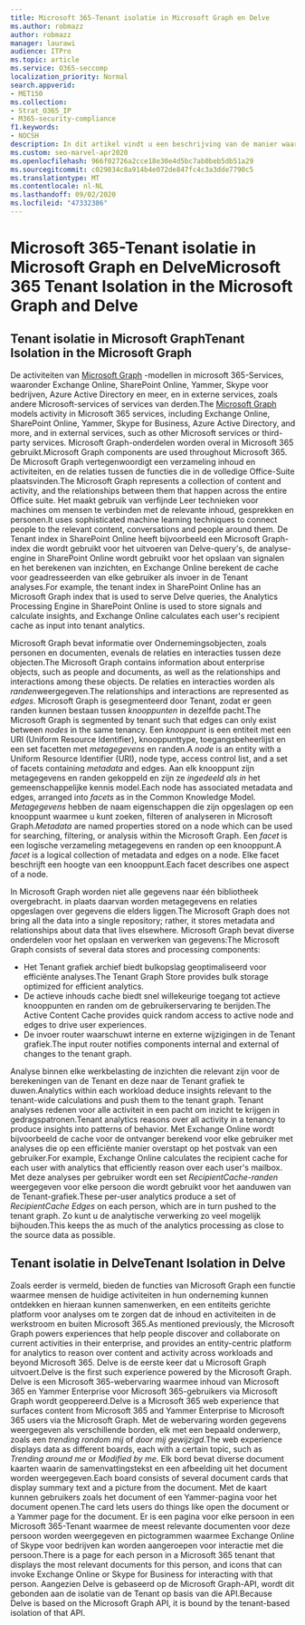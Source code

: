 ```yaml
---
title: Microsoft 365-Tenant isolatie in Microsoft Graph en Delve
ms.author: robmazz
author: robmazz
manager: laurawi
audience: ITPro
ms.topic: article
ms.service: O365-seccomp
localization_priority: Normal
search.appverid:
- MET150
ms.collection:
- Strat_O365_IP
- M365-security-compliance
f1.keywords:
- NOCSH
description: In dit artikel vindt u een beschrijving van de manier waarop Microsoft 365-Tenant isolatie werkt in Office Graph en Delve.
ms.custom: seo-marvel-apr2020
ms.openlocfilehash: 966f02726a2cce18e30e4d5bc7ab0beb5db51a29
ms.sourcegitcommit: c029834c8a914b4e072de847fc4c3a3dde7790c5
ms.translationtype: MT
ms.contentlocale: nl-NL
ms.lasthandoff: 09/02/2020
ms.locfileid: "47332386"
---
```

# <a name="microsoft-365-tenant-isolation-in-the-microsoft-graph-and-delve"></a><span data-ttu-id="10fe2-103">Microsoft 365-Tenant isolatie in Microsoft Graph en Delve</span><span class="sxs-lookup"><span data-stu-id="10fe2-103">Microsoft 365 Tenant Isolation in the Microsoft Graph and Delve</span></span>

## <a name="tenant-isolation-in-the-microsoft-graph"></a><span data-ttu-id="10fe2-104">Tenant isolatie in Microsoft Graph</span><span class="sxs-lookup"><span data-stu-id="10fe2-104">Tenant Isolation in the Microsoft Graph</span></span>

<span data-ttu-id="10fe2-105">De activiteiten van [Microsoft Graph](https://developer.microsoft.com/graph) -modellen in microsoft 365-Services, waaronder Exchange Online, SharePoint Online, Yammer, Skype voor bedrijven, Azure Active Directory en meer, en in externe services, zoals andere Microsoft-services of services van derden.</span><span class="sxs-lookup"><span data-stu-id="10fe2-105">The [Microsoft Graph](https://developer.microsoft.com/graph) models activity in Microsoft 365 services, including Exchange Online, SharePoint Online, Yammer, Skype for Business, Azure Active Directory, and more, and in external services, such as other Microsoft services or third-party services.</span></span> <span data-ttu-id="10fe2-106">Microsoft Graph-onderdelen worden overal in Microsoft 365 gebruikt.</span><span class="sxs-lookup"><span data-stu-id="10fe2-106">Microsoft Graph components are used throughout Microsoft 365.</span></span> <span data-ttu-id="10fe2-107">De Microsoft Graph vertegenwoordigt een verzameling inhoud en activiteiten, en de relaties tussen de functies die in de volledige Office-Suite plaatsvinden.</span><span class="sxs-lookup"><span data-stu-id="10fe2-107">The Microsoft Graph represents a collection of content and activity, and the relationships between them that happen across the entire Office suite.</span></span> <span data-ttu-id="10fe2-108">Het maakt gebruik van verfijnde Leer technieken voor machines om mensen te verbinden met de relevante inhoud, gesprekken en personen.</span><span class="sxs-lookup"><span data-stu-id="10fe2-108">It uses sophisticated machine learning techniques to connect people to the relevant content, conversations and people around them.</span></span> <span data-ttu-id="10fe2-109">De Tenant index in SharePoint Online heeft bijvoorbeeld een Microsoft Graph-index die wordt gebruikt voor het uitvoeren van Delve-query's, de analyse-engine in SharePoint Online wordt gebruikt voor het opslaan van signalen en het berekenen van inzichten, en Exchange Online berekent de cache voor geadresseerden van elke gebruiker als invoer in de Tenant analyses.</span><span class="sxs-lookup"><span data-stu-id="10fe2-109">For example, the tenant index in SharePoint Online has an Microsoft Graph index that is used to serve Delve queries, the Analytics Processing Engine in SharePoint Online is used to store signals and calculate insights, and Exchange Online calculates each user's recipient cache as input into tenant analytics.</span></span>

<span data-ttu-id="10fe2-110">Microsoft Graph bevat informatie over Ondernemingsobjecten, zoals personen en documenten, evenals de relaties en interacties tussen deze objecten.</span><span class="sxs-lookup"><span data-stu-id="10fe2-110">The Microsoft Graph contains information about enterprise objects, such as people and documents, as well as the relationships and interactions among these objects.</span></span> <span data-ttu-id="10fe2-111">De relaties en interacties worden als *randen*weergegeven.</span><span class="sxs-lookup"><span data-stu-id="10fe2-111">The relationships and interactions are represented as *edges*.</span></span> <span data-ttu-id="10fe2-112">Microsoft Graph is gesegmenteerd door Tenant, zodat er geen randen kunnen bestaan tussen *knooppunten* in dezelfde pacht.</span><span class="sxs-lookup"><span data-stu-id="10fe2-112">The Microsoft Graph is segmented by tenant such that edges can only exist between *nodes* in the same tenancy.</span></span> <span data-ttu-id="10fe2-113">Een *knooppunt* is een entiteit met een URI (Uniform Resource Identifier), knooppunttype, toegangsbeheerlijst en een set facetten met *metagegevens* en randen.</span><span class="sxs-lookup"><span data-stu-id="10fe2-113">A *node* is an entity with a Uniform Resource Identifier (URI), node type, access control list, and a set of facets containing *metadata* and edges.</span></span> <span data-ttu-id="10fe2-114">Aan elk knooppunt zijn metagegevens en randen gekoppeld en zijn ze *ingedeeld als in* het gemeenschappelijke kennis model.</span><span class="sxs-lookup"><span data-stu-id="10fe2-114">Each node has associated metadata and edges, arranged into *facets* as in the Common Knowledge Model.</span></span> <span data-ttu-id="10fe2-115">*Metagegevens* hebben de naam eigenschappen die zijn opgeslagen op een knooppunt waarmee u kunt zoeken, filteren of analyseren in Microsoft Graph.</span><span class="sxs-lookup"><span data-stu-id="10fe2-115">*Metadata* are named properties stored on a node which can be used for searching, filtering, or analysis within the Microsoft Graph.</span></span> <span data-ttu-id="10fe2-116">Een *facet* is een logische verzameling metagegevens en randen op een knooppunt.</span><span class="sxs-lookup"><span data-stu-id="10fe2-116">A *facet* is a logical collection of metadata and edges on a node.</span></span> <span data-ttu-id="10fe2-117">Elke facet beschrijft een hoogte van een knooppunt.</span><span class="sxs-lookup"><span data-stu-id="10fe2-117">Each facet describes one aspect of a node.</span></span> 

<span data-ttu-id="10fe2-118">In Microsoft Graph worden niet alle gegevens naar één bibliotheek overgebracht. in plaats daarvan worden metagegevens en relaties opgeslagen over gegevens die elders liggen.</span><span class="sxs-lookup"><span data-stu-id="10fe2-118">The Microsoft Graph does not bring all the data into a single repository; rather, it stores metadata and relationships about data that lives elsewhere.</span></span> <span data-ttu-id="10fe2-119">Microsoft Graph bevat diverse onderdelen voor het opslaan en verwerken van gegevens:</span><span class="sxs-lookup"><span data-stu-id="10fe2-119">The Microsoft Graph consists of several data stores and processing components:</span></span>

- <span data-ttu-id="10fe2-120">Het Tenant grafiek archief biedt bulkopslag geoptimaliseerd voor efficiënte analyses.</span><span class="sxs-lookup"><span data-stu-id="10fe2-120">The Tenant Graph Store provides bulk storage optimized for efficient analytics.</span></span>
- <span data-ttu-id="10fe2-121">De actieve inhouds cache biedt snel willekeurige toegang tot actieve knooppunten en randen om de gebruikerservaring te berijden.</span><span class="sxs-lookup"><span data-stu-id="10fe2-121">The Active Content Cache provides quick random access to active node and edges to drive user experiences.</span></span>
- <span data-ttu-id="10fe2-122">De invoer router waarschuwt interne en externe wijzigingen in de Tenant grafiek.</span><span class="sxs-lookup"><span data-stu-id="10fe2-122">The input router notifies components internal and external of changes to the tenant graph.</span></span>

<span data-ttu-id="10fe2-123">Analyse binnen elke werkbelasting de inzichten die relevant zijn voor de berekeningen van de Tenant en deze naar de Tenant grafiek te duwen.</span><span class="sxs-lookup"><span data-stu-id="10fe2-123">Analytics within each workload deduce insights relevant to the tenant-wide calculations and push them to the tenant graph.</span></span> <span data-ttu-id="10fe2-124">Tenant analyses redenen voor alle activiteit in een pacht om inzicht te krijgen in gedragspatronen.</span><span class="sxs-lookup"><span data-stu-id="10fe2-124">Tenant analytics reasons over all activity in a tenancy to produce insights into patterns of behavior.</span></span> <span data-ttu-id="10fe2-125">Met Exchange Online wordt bijvoorbeeld de cache voor de ontvanger berekend voor elke gebruiker met analyses die op een efficiënte manier overstapt op het postvak van een gebruiker.</span><span class="sxs-lookup"><span data-stu-id="10fe2-125">For example, Exchange Online calculates the recipient cache for each user with analytics that efficiently reason over each user's mailbox.</span></span> <span data-ttu-id="10fe2-126">Met deze analyses per gebruiker wordt een set *RecipientCache-randen* weergegeven voor elke persoon die wordt gebruikt voor het aanduwen van de Tenant-grafiek.</span><span class="sxs-lookup"><span data-stu-id="10fe2-126">These per-user analytics produce a set of *RecipientCache Edges* on each person, which are in turn pushed to the tenant graph.</span></span> <span data-ttu-id="10fe2-127">Zo kunt u de analytische verwerking zo veel mogelijk bijhouden.</span><span class="sxs-lookup"><span data-stu-id="10fe2-127">This keeps the as much of the analytics processing as close to the source data as possible.</span></span>

## <a name="tenant-isolation-in-delve"></a><span data-ttu-id="10fe2-128">Tenant isolatie in Delve</span><span class="sxs-lookup"><span data-stu-id="10fe2-128">Tenant Isolation in Delve</span></span>

<span data-ttu-id="10fe2-129">Zoals eerder is vermeld, bieden de functies van Microsoft Graph een functie waarmee mensen de huidige activiteiten in hun onderneming kunnen ontdekken en hieraan kunnen samenwerken, en een entiteits gerichte platform voor analyses om te zorgen dat de inhoud en activiteiten in de werkstroom en buiten Microsoft 365.</span><span class="sxs-lookup"><span data-stu-id="10fe2-129">As mentioned previously, the Microsoft Graph powers experiences that help people discover and collaborate on current activities in their enterprise, and provides an entity-centric platform for analytics to reason over content and activity across workloads and beyond Microsoft 365.</span></span> <span data-ttu-id="10fe2-130">Delve is de eerste keer dat u Microsoft Graph uitvoert.</span><span class="sxs-lookup"><span data-stu-id="10fe2-130">Delve is the first such experience powered by the Microsoft Graph.</span></span>
<span data-ttu-id="10fe2-131">Delve is een Microsoft 365-webervaring waarmee inhoud van Microsoft 365 en Yammer Enterprise voor Microsoft 365-gebruikers via Microsoft Graph wordt geoppereerd.</span><span class="sxs-lookup"><span data-stu-id="10fe2-131">Delve is a Microsoft 365 web experience that surfaces content from Microsoft 365 and Yammer Enterprise to Microsoft 365 users via the Microsoft Graph.</span></span> <span data-ttu-id="10fe2-132">Met de webervaring worden gegevens weergegeven als verschillende borden, elk met een bepaald onderwerp, zoals een *trending rondom mij* of *door mij gewijzigd*.</span><span class="sxs-lookup"><span data-stu-id="10fe2-132">The web experience displays data as different boards, each with a certain topic, such as *Trending around me* or *Modified by me*.</span></span> <span data-ttu-id="10fe2-133">Elk bord bevat diverse document kaarten waarin de samenvattingstekst en een afbeelding uit het document worden weergegeven.</span><span class="sxs-lookup"><span data-stu-id="10fe2-133">Each board consists of several document cards that display summary text and a picture from the document.</span></span> <span data-ttu-id="10fe2-134">Met de kaart kunnen gebruikers zoals het document of een Yammer-pagina voor het document openen.</span><span class="sxs-lookup"><span data-stu-id="10fe2-134">The card lets users do things like open the document or a Yammer page for the document.</span></span> <span data-ttu-id="10fe2-135">Er is een pagina voor elke persoon in een Microsoft 365-Tenant waarmee de meest relevante documenten voor deze persoon worden weergegeven en pictogrammen waarmee Exchange Online of Skype voor bedrijven kan worden aangeroepen voor interactie met die persoon.</span><span class="sxs-lookup"><span data-stu-id="10fe2-135">There is a page for each person in a Microsoft 365 tenant that displays the most relevant documents for this person, and icons that can invoke Exchange Online or Skype for Business for interacting with that person.</span></span> <span data-ttu-id="10fe2-136">Aangezien Delve is gebaseerd op de Microsoft Graph-API, wordt dit gebonden aan de isolatie van de Tenant op basis van die API.</span><span class="sxs-lookup"><span data-stu-id="10fe2-136">Because Delve is based on the Microsoft Graph API, it is bound by the tenant-based isolation of that API.</span></span>